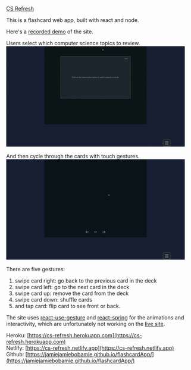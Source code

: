 [CS Refresh](https://cs-refresh.herokuapp.com)

This is a flashcard web app, built with react and node.

Here's a [recorded demo](https://www.youtube.com/watch?v=nuvaG-IUBWo) of the site.

Users select which computer science topics to review.
![flashcard app](public/_menu.gif)

And then cycle through the cards with touch gestures.
![flashcard app](public/_cycleCards.gif)

There are five gestures:
<ol>
<li>swipe card right: go back to the previous card in the deck</li>
<li>swipe card left: go to the next card in the deck</li>
<li>swipe card up: remove the card from the deck</li>
<li>swipe card down: shuffle cards</li>
<li>and tap card: flip card to see front or back.</li>
</ol>

The site uses [react-use-gesture](https://www.npmjs.com/package/react-use-gesture) and [react-spring](https://www.react-spring.io) for the animations and interactivity, which are unfortunately not working on the [live site](https://cs-refresh.herokuapp.com).

Heroku: [https://cs-refresh.herokuapp.com](https://cs-refresh.herokuapp.com)<br/>
Netlify: [https://cs-refresh.netlify.app](https://cs-refresh.netlify.app)<br/>
Github: [https://jamiejamiebobamie.github.io/flashcardApp/](https://jamiejamiebobamie.github.io/flashcardApp/)<br/>
